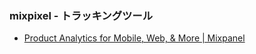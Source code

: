 ### mixpixel - トラッキングツール
 - [Product Analytics for Mobile, Web, & More | Mixpanel](https://mixpanel.com/)

